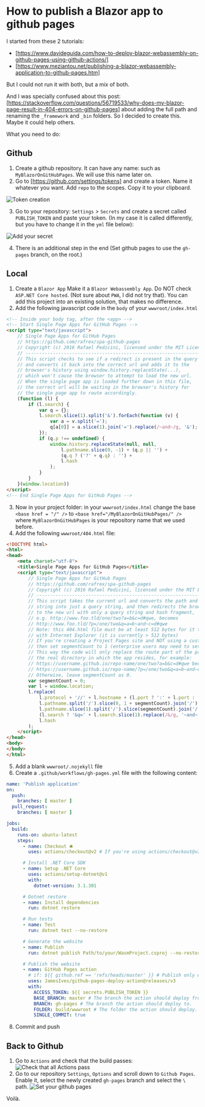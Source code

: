 # How to publish a Blazor app to github pages

I started from these 2 tutorials:

- [https://www.davideguida.com/how-to-deploy-blazor-webassembly-on-github-pages-using-github-actions/]
- [https://www.meziantou.net/publishing-a-blazor-webassembly-application-to-github-pages.htm]

But I could not run it with both, but a mix of both.

And I was specially confused about this post: [https://stackoverflow.com/questions/56719533/why-does-my-blazor-page-result-in-404-errors-on-github-pages] about adding the full path and renaming the `_framework` and `_bin` folders.
So I decided to create this. Maybe it could help others.

What you need to do:

## Github

1. Create a github repository. It can have any name: such as `MyBlazorOnGitHubPages`. We will use this name later on.
2. Go to [https://github.com/settings/tokens] and create a token. Name it whatever you want. Add `repo` to the scopes. Copy it to your clipboard.

![Token creation](2020-08-04-17-46-48.png)

3. Go to your repository: `Settings` > `Secrets` and create a secret called `PUBLISH_TOKEN` and paste your token. (In my case it is called differently, but you have to change it in the `yml` file below):

![Add your secret](2020-08-04-17-46-01.png)

4. There is an additional step in the end (Set github pages to use the `gh-pages` branch, on the root.) 

## Local

1. Create a `Blazor App` Make it a `Blazor Webassembly App`. Do NOT check `ASP.NET Core hosted`. (Not sure about `PWA`, I did not try that). You can add this project into an existing solution, that makes no difference.
2. Add the following javascript code in the `body` of your `wwwroot/index.html`

``` html
<!-- Inside your body tag, after the <app> -->
<!-- Start Single Page Apps for GitHub Pages -->
<script type="text/javascript">
    // Single Page Apps for GitHub Pages
    // https://github.com/rafrex/spa-github-pages
    // Copyright (c) 2016 Rafael Pedicini, licensed under the MIT License
    // ----------------------------------------------------------------------
    // This script checks to see if a redirect is present in the query string
    // and converts it back into the correct url and adds it to the
    // browser's history using window.history.replaceState(...),
    // which won't cause the browser to attempt to load the new url.
    // When the single page app is loaded further down in this file,
    // the correct url will be waiting in the browser's history for
    // the single page app to route accordingly.
    (function (l) {
        if (l.search) {
            var q = {};
            l.search.slice(1).split('&').forEach(function (v) {
                var a = v.split('=');
                q[a[0]] = a.slice(1).join('=').replace(/~and~/g, '&');
            });
            if (q.p !== undefined) {
                window.history.replaceState(null, null,
                    l.pathname.slice(0, -1) + (q.p || '') +
                    (q.q ? ('?' + q.q) : '') +
                    l.hash
                );
            }
        }
    }(window.location))
</script>
<!-- End Single Page Apps for GitHub Pages -->
```

3. Now in your project folder: in your `wwwroot/index.html` change the base `<base href = "/" />` to `<base href="/MyBlazorOnGitHubPages/" />` where `MyBlazorOnGitHubPages` is your repository name that we used before.
4. Add the following `wwwroot/404.html` file:

``` html
<!DOCTYPE html>
<html>
<head>
    <meta charset="utf-8">
    <title>Single Page Apps for GitHub Pages</title>
    <script type="text/javascript">
        // Single Page Apps for GitHub Pages
        // https://github.com/rafrex/spa-github-pages
        // Copyright (c) 2016 Rafael Pedicini, licensed under the MIT License
        // ----------------------------------------------------------------------
        // This script takes the current url and converts the path and query
        // string into just a query string, and then redirects the browser
        // to the new url with only a query string and hash fragment,
        // e.g. http://www.foo.tld/one/two?a=b&c=d#qwe, becomes
        // http://www.foo.tld/?p=/one/two&q=a=b~and~c=d#qwe
        // Note: this 404.html file must be at least 512 bytes for it to work
        // with Internet Explorer (it is currently > 512 bytes)
        // If you're creating a Project Pages site and NOT using a custom domain,
        // then set segmentCount to 1 (enterprise users may need to set it to > 1).
        // This way the code will only replace the route part of the path, and not
        // the real directory in which the app resides, for example:
        // https://username.github.io/repo-name/one/two?a=b&c=d#qwe becomes
        // https://username.github.io/repo-name/?p=/one/two&q=a=b~and~c=d#qwe
        // Otherwise, leave segmentCount as 0.
        var segmentCount = 0;
        var l = window.location;
        l.replace(
            l.protocol + '//' + l.hostname + (l.port ? ':' + l.port : '') +
            l.pathname.split('/').slice(0, 1 + segmentCount).join('/') + '/?p=/' +
            l.pathname.slice(1).split('/').slice(segmentCount).join('/').replace(/&/g, '~and~') +
            (l.search ? '&q=' + l.search.slice(1).replace(/&/g, '~and~') : '') +
            l.hash
        );
    </script>
</head>
<body>
</body>
</html>
```

5. Add a blank `wwwroot/.nojekyll` file
6.  Create a `.github/workflows/gh-pages.yml` file with the following content:

``` yml
name: 'Publish application'
on:
  push:
    branches: [ master ]
  pull_request:
    branches: [ master ]

jobs:
  build:
    runs-on: ubuntu-latest
    steps:
      - name: Checkout 🛎️
        uses: actions/checkout@v2 # If you're using actions/checkout@v2 you must set persist-credentials to false in most cases for the deployment to work correctly.

      # Install .NET Core SDK
      - name: Setup .NET Core
        uses: actions/setup-dotnet@v1
        with:
          dotnet-version: 3.1.301

      # Dotnet restore
      - name: Install dependencies
        run: dotnet restore

      # Run tests
      - name: Test
        run: dotnet test --no-restore

      # Generate the website
      - name: Publish
        run: dotnet publish Path/to/your/WasmProject.csproj --no-restore --configuration Release --output build

      # Publish the website
      - name: GitHub Pages action
        # if: ${{ github.ref == 'refs/heads/master' }} # Publish only when the push is on master
        uses: JamesIves/github-pages-deploy-action@releases/v3
        with:
          ACCESS_TOKEN: ${{ secrets.PUBLISH_TOKEN }}
          BASE_BRANCH: master # The branch the action should deploy from.
          BRANCH: gh-pages # The branch the action should deploy to.
          FOLDER: build/wwwroot # The folder the action should deploy.
          SINGLE_COMMIT: true
```

8. Commit and push

## Back to Github

1. Go to `Actions` and check that the build passes:
![Check that all Actions pass](2020-08-04-17-44-27.png)
2. Go to our repository `Settings`, `Options` and scroll down to `Github Pages`. Enable it, select the newly created `gh-pages` branch and select the `\` path.
![Set your github pages](2020-08-04-17-44-55.png)

Voilà.

